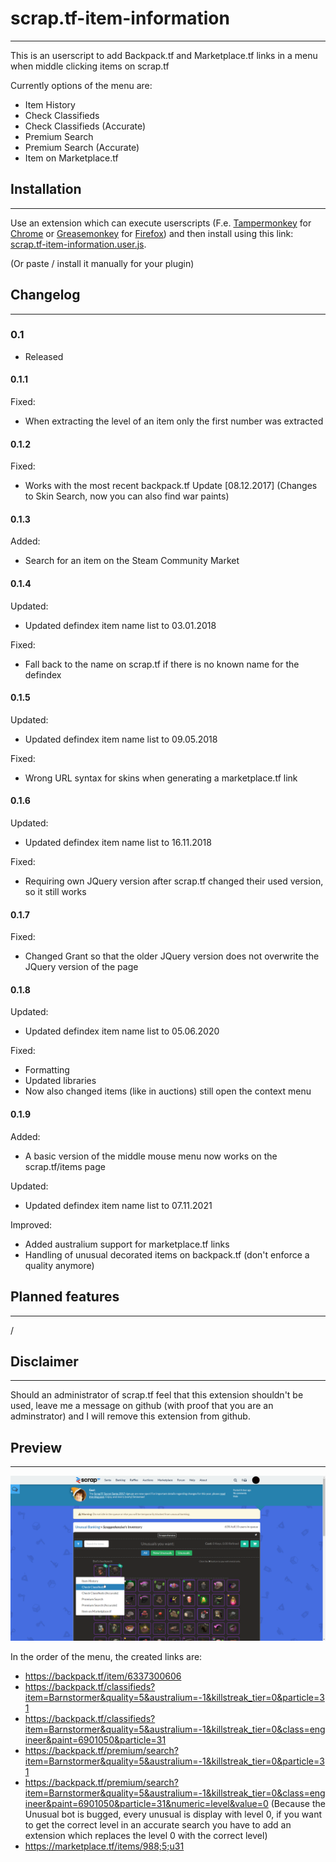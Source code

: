 # scrap.tf-item-information

_____________________________________________
This is an userscript to add Backpack.tf and Marketplace.tf links in a menu when middle clicking items on scrap.tf

Currently options of the menu are:

* Item History
* Check Classifieds
* Check Classifieds (Accurate)
* Premium Search
* Premium Search (Accurate)
* Item on Marketplace.tf

## Installation

_____________________________________________
Use an extension which can execute userscripts (F.e. [Tampermonkey](https://chrome.google.com/webstore/detail/tampermonkey/dhdgffkkebhmkfjojejmpbldmpobfkfo) for [Chrome](https://www.google.com/chrome/) or [Greasemonkey](https://addons.mozilla.org/en-US/firefox/addon/greasemonkey/)  for [Firefox](https://www.mozilla.org/firefox))
and then install using this link: [scrap.tf-item-information.user.js](https://github.com/NetroScript/scrap.tf-item-information/raw/master/scrap.tf-item-information.user.js).

(Or paste / install it manually for your plugin)

## Changelog

_____________________________________________

### 0.1

* Released

#### 0.1.1

Fixed:

* When extracting the level of an item only the first number was extracted

#### 0.1.2

Fixed:

* Works with the most recent backpack.tf Update [08.12.2017] (Changes to Skin Search, now you can also find war paints)

#### 0.1.3

Added:

* Search for an item on the Steam Community Market

#### 0.1.4

Updated:

* Updated defindex item name list to 03.01.2018

Fixed:

* Fall back to the name on scrap.tf if there is no known name for the defindex

#### 0.1.5

Updated:

* Updated defindex item name list to 09.05.2018

Fixed:

* Wrong URL syntax for skins when generating a marketplace.tf link

#### 0.1.6

Updated:

* Updated defindex item name list to 16.11.2018

Fixed:

* Requiring own JQuery version after scrap.tf changed their used version, so it still works

#### 0.1.7

Fixed:

* Changed Grant so that the older JQuery version does not overwrite the JQuery version of the page

#### 0.1.8

Updated:

* Updated defindex item name list to 05.06.2020

Fixed:

* Formatting
* Updated libraries
* Now also changed items (like in auctions) still open the context menu

#### 0.1.9

Added:

* A basic version of the middle mouse menu now works on the scrap.tf/items page

Updated:

* Updated defindex item name list to 07.11.2021

Improved:

* Added australium support for marketplace.tf links
* Handling of unusual decorated items on backpack.tf (don't enforce a quality anymore)

## Planned features

_____________________________________________

/

## Disclaimer

_____________________________________________

Should an administrator of scrap.tf feel that this extension shouldn't be used, leave me a message on github (with proof that you are an adminstrator) and I will remove this extension from github.

## Preview

_____________________________________________

![Preview](https://raw.githubusercontent.com/NetroScript/scrap.tf-item-information/master/preview.png)

In the order of the menu, the created links are:

* <https://backpack.tf/item/6337300606>
* <https://backpack.tf/classifieds?item=Barnstormer&quality=5&australium=-1&killstreak_tier=0&particle=31>
* <https://backpack.tf/classifieds?item=Barnstormer&quality=5&australium=-1&killstreak_tier=0&class=engineer&paint=6901050&particle=31>
* <https://backpack.tf/premium/search?item=Barnstormer&quality=5&australium=-1&killstreak_tier=0&particle=31>
* <https://backpack.tf/premium/search?item=Barnstormer&quality=5&australium=-1&killstreak_tier=0&class=engineer&paint=6901050&particle=31&numeric=level&value=0> (Because the Unusual bot is bugged, every unusual is display with level 0, if you want to get the correct level in an accurate search you have to add an extension which replaces the level 0 with the correct level)
* <https://marketplace.tf/items/988;5;u31>
